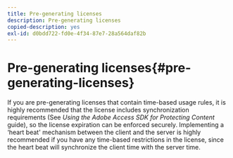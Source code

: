 ```yaml
---
title: Pre-generating licenses
description: Pre-generating licenses
copied-description: yes
exl-id: d0bdd722-fd0e-4f34-87e7-28a564daf82b
---
```

# Pre-generating licenses{#pre-generating-licenses}

If you are pre-generating licenses that contain time-based usage rules, it is highly recommended that the license includes synchronization requirements (See *Using the Adobe Access SDK for Protecting Content* guide), so the license expiration can be enforced securely. Implementing a ‘heart beat' mechanism between the client and the server is highly recommended if you have any time-based restrictions in the license, since the heart beat will synchronize the client time with the server time.
